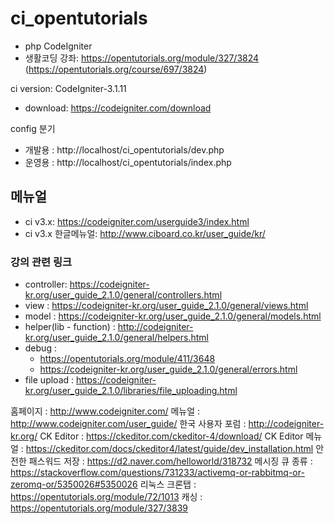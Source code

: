 # ci_opentutorials
 - php CodeIgniter
 - 생활코딩 강좌: https://opentutorials.org/module/327/3824
                 (https://opentutorials.org/course/697/3824)
 
 ci version: CodeIgniter-3.1.11
 - download: https://codeigniter.com/download

config 분기
 - 개발용 : http://localhost/ci_opentutorials/dev.php
 - 운영용 : http://localhost/ci_opentutorials/index.php


## 메뉴얼
 - ci v3.x: https://codeigniter.com/userguide3/index.html
 - ci v3.x 한글메뉴얼: http://www.ciboard.co.kr/user_guide/kr/

### 강의 관련 링크
 - controller: https://codeigniter-kr.org/user_guide_2.1.0/general/controllers.html
 - view : https://codeigniter-kr.org/user_guide_2.1.0/general/views.html
 - model : https://codeigniter-kr.org/user_guide_2.1.0/general/models.html
 - helper(lib - function) : http://codeigniter-kr.org/user_guide_2.1.0/general/helpers.html
 - debug : 
   - https://opentutorials.org/module/411/3648
   - https://codeigniter-kr.org/user_guide_2.1.0/general/errors.html
 - file upload : https://codeigniter-kr.org/user_guide_2.1.0/libraries/file_uploading.html


홈페이지 : http://www.codeigniter.com/
메뉴얼 : http://www.codeigniter.com/user_guide/
한국 사용자 포럼 : http://codeigniter-kr.org/
CK Editor : https://ckeditor.com/ckeditor-4/download/
CK Editor 메뉴얼 : https://ckeditor.com/docs/ckeditor4/latest/guide/dev_installation.html
안전한 패스워드 저장 : https://d2.naver.com/helloworld/318732
메시징 큐 종류 : https://stackoverflow.com/questions/731233/activemq-or-rabbitmq-or-zeromq-or/5350026#5350026
리눅스 크론탭 : https://opentutorials.org/module/72/1013
캐싱 : https://opentutorials.org/module/327/3839
